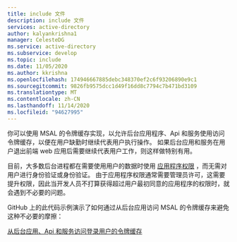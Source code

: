 ```yaml
---
title: include 文件
description: include 文件
services: active-directory
author: kalyankrishna1
manager: CelesteDG
ms.service: active-directory
ms.subservice: develop
ms.topic: include
ms.date: 11/05/2020
ms.author: kkrishna
ms.openlocfilehash: 174946667885debc348370ef2c6f93206890e9c1
ms.sourcegitcommit: 9826fb9575dcc1d49f16dd8c7794c7b471bd3109
ms.translationtype: MT
ms.contentlocale: zh-CN
ms.lasthandoff: 11/14/2020
ms.locfileid: "94627995"
---
```

你可以使用 MSAL 的令牌缓存实现，以允许后台应用程序、Api 和服务使用访问令牌缓存，以便在用户缺勤时继续代表用户执行操作。 如果后台应用和服务在用户退出前端 web 应用后需要继续代表用户工作，则这样做特别有用。

目前，大多数后台进程都在需要使用用户的数据时使用 [应用程序权限](/graph/auth/auth-concepts#microsoft-graph-permissions) ，而无需对用户进行身份验证或身份验证。 由于应用程序权限通常需要管理员许可，这需要提升权限，因此当开发人员不打算获得超过用户最初同意的应用程序的权限时，就会遇到不必要的问题。

GitHub 上的此代码示例演示了如何通过从后台应用访问 MSAL 的令牌缓存来避免这种不必要的摩擦：

 [从后台应用、Api 和服务访问登录用户的令牌缓存](https://github.com/Azure-Samples/ms-identity-dotnet-advanced-token-cache)
